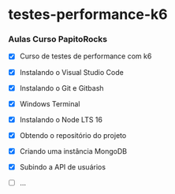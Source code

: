 # testes-performance-k6

### Aulas Curso PapitoRocks
- [x] Curso de testes de performance com k6 
- [x] Instalando o Visual Studio Code
- [x] Instalando o Git e Gitbash
- [x] Windows Terminal
- [x] Instalando o Node LTS 16
- [x] Obtendo o repositório do projeto
- [x] Criando uma instância MongoDB
- [x] Subindo a API de usuários
- [ ] ...

